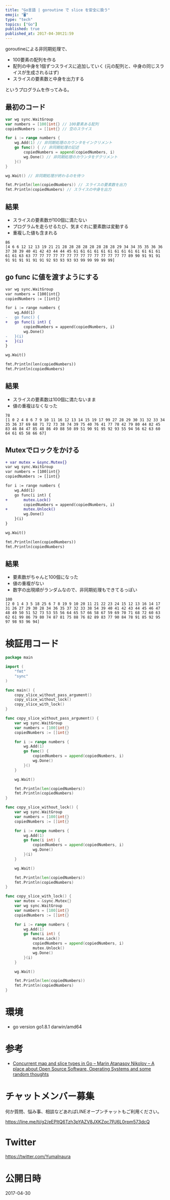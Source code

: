 ```yaml
---
title: "Go言語 | goroutine で slice を安全に扱う"
emoji: "🖥"
type: "tech"
topics: ["Go"]
published: true
published_at: 2017-04-30t21:59
---
```


goroutineによる非同期処理で、

- 100要素の配列を作る
- 配列の中身を1個ずつスライスに追加していく (元の配列と、中身の同じスライスが生成されるはず)
- スライスの要素数と中身を出力する

というプログラムを作ってみる。

## 最初のコード

```go
var wg sync.WaitGroup
var numbers = [100]int{} // 100要素ある配列
copiedNumbers := []int{} // 空のスライス

for i := range numbers {
	wg.Add(1) // 非同期処理のカウンタをインクリメント
	go func() { // 非同期処理の記述
		copiedNumbers = append(copiedNumbers, i)
		wg.Done() // 非同期処理のカウンタをデクリメント
	}()
}

wg.Wait() // 非同期処理が終わるのを待つ

fmt.Println(len(copiedNumbers)) // スライスの要素数を出力
fmt.Println(copiedNumbers) // スライスの中身を出力
```

## 結果

- スライスの要素数が100個に満たない
- プログラムを走らせるたび、気まぐれに要素数は変動する
- 重複した値も含まれる

```
86
[4 6 6 12 12 13 19 21 21 28 28 28 28 28 28 28 28 29 34 34 35 35 36 36 37 38 39 40 41 42 43 44 44 45 61 61 61 61 61 61 61 61 61 61 61 61 61 61 61 63 63 77 77 77 77 77 77 77 77 77 77 77 77 77 77 89 90 91 91 91 91 91 91 91 91 91 92 93 93 93 93 99 99 99 99 99]
```

## go func に値を渡すようにする

```diff
var wg sync.WaitGroup
var numbers = [100]int{}
copiedNumbers := []int{}

for i := range numbers {
	wg.Add(1)
-	go func() {
+	go func(i int) {
		copiedNumbers = append(copiedNumbers, i)
		wg.Done()
-	}(i)
+	}(i)
}

wg.Wait()

fmt.Println(len(copiedNumbers))
fmt.Println(copiedNumbers)
```

## 結果

- スライスの要素数は100個に満たないまま
- 値の重複はなくなった

```
78
[1 0 2 4 8 6 7 9 10 11 16 12 13 14 15 19 17 99 27 28 29 30 31 32 33 34 35 36 37 69 68 71 72 73 38 74 39 75 40 76 41 77 78 42 79 80 44 82 45 83 46 84 47 85 48 86 49 88 50 89 51 90 91 95 92 93 55 94 56 62 63 60 64 61 65 58 66 67]
```

## Mutexでロックをかける

```diff
+ var mutex = &sync.Mutex{}
var wg sync.WaitGroup
var numbers = [100]int{}
copiedNumbers := []int{}

for i := range numbers {
	wg.Add(1)
	go func(i int) {
+		mutex.Lock()
		copiedNumbers = append(copiedNumbers, i)
+		mutex.Unlock()
		wg.Done()
	}(i)
}

wg.Wait()

fmt.Println(len(copiedNumbers))
fmt.Println(copiedNumbers)
```

## 結果

- 要素数がちゃんと100個になった
- 値の重複がない
- 数字の出現順がランダムなので、非同期処理もできてるっぽい

```
100
[2 0 1 4 3 5 18 25 6 7 8 19 9 10 20 11 21 22 23 24 15 12 13 16 14 17 31 26 27 29 30 28 34 36 35 37 32 33 38 54 39 40 41 42 43 44 45 46 47 48 49 50 51 52 73 53 55 56 64 65 57 66 58 67 59 69 70 71 68 72 60 63 62 61 99 86 79 80 74 87 81 75 88 76 82 89 83 77 90 84 78 91 85 92 95 97 98 93 96 94]
```



# 検証用コード

```go
package main

import (
	"fmt"
	"sync"
)

func main() {
	copy_slice_without_pass_argument()
	copy_slice_without_lock()
	copy_slice_with_lock()
}

func copy_slice_without_pass_argument() {
	var wg sync.WaitGroup
	var numbers = [100]int{}
	copiedNumbers := []int{}

	for i := range numbers {
		wg.Add(1)
		go func() {
			copiedNumbers = append(copiedNumbers, i)
			wg.Done()
		}()
	}

	wg.Wait()

	fmt.Println(len(copiedNumbers))
	fmt.Println(copiedNumbers)
}

func copy_slice_without_lock() {
	var wg sync.WaitGroup
	var numbers = [100]int{}
	copiedNumbers := []int{}

	for i := range numbers {
		wg.Add(1)
		go func(i int) {
			copiedNumbers = append(copiedNumbers, i)
			wg.Done()
		}(i)
	}

	wg.Wait()

	fmt.Println(len(copiedNumbers))
	fmt.Println(copiedNumbers)
}

func copy_slice_with_lock() {
	var mutex = &sync.Mutex{}
	var wg sync.WaitGroup
	var numbers = [100]int{}
	copiedNumbers := []int{}

	for i := range numbers {
		wg.Add(1)
		go func(i int) {
			mutex.Lock()
			copiedNumbers = append(copiedNumbers, i)
			mutex.Unlock()
			wg.Done()
		}(i)
	}

	wg.Wait()

	fmt.Println(len(copiedNumbers))
	fmt.Println(copiedNumbers)
}

```


# 環境

- go version go1.8.1 darwin/amd64

# 参考

- [Concurrent map and slice types in Go – Marin Atanasov Nikolov – A place about Open Source Software, Operating Systems and some random thoughts](https://dnaeon.github.io/concurrent-maps-and-slices-in-go/)








<!-- Update From Qiita API -->

# チャットメンバー募集


何か質問、悩み事、相談などあればLINEオープンチャットもご利用ください。

https://line.me/ti/g2/eEPltQ6Tzh3pYAZV8JXKZqc7PJ6L0rpm573dcQ





# Twitter


https://twitter.com/YumaInaura


<!-- Update From Qiita API -->



# 公開日時

2017-04-30

